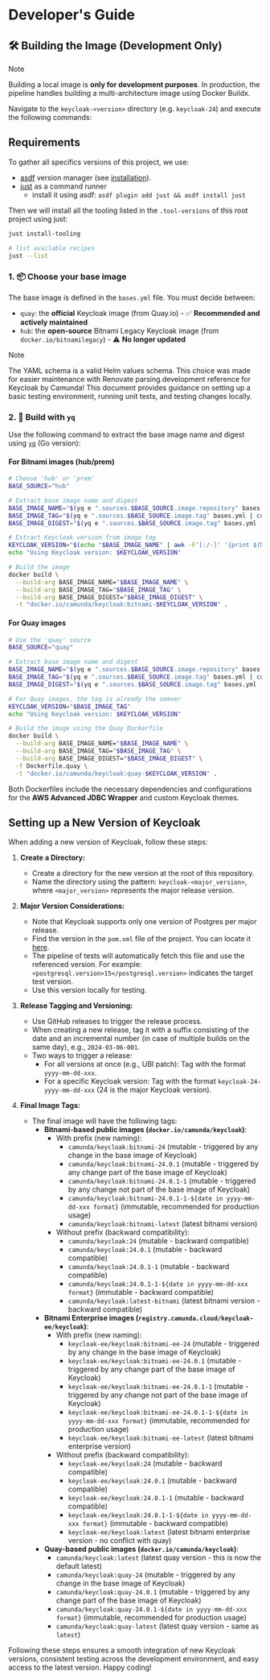 # Developer's Guide

## 🛠️ Building the Image (Development Only)

> [!NOTE]
> Building a local image is **only for development purposes**.
> In production, the pipeline handles building a multi-architecture image using Docker Buildx.

Navigate to the `keycloak-<version>` directory (e.g. `keycloak-24`) and execute the following commands:

## Requirements

To gather all specifics versions of this project, we use:
- [asdf](https://asdf-vm.com/) version manager (see [installation](https://asdf-vm.com/guide/getting-started.html)).
- [just](https://github.com/casey/just) as a command runner
  - install it using asdf: `asdf plugin add just && asdf install just`

Then we will install all the tooling listed in the `.tool-versions` of this root project using just:
```bash
just install-tooling

# list available recipes
just --list
```

### 1. 📦 Choose your base image

The base image is defined in the `bases.yml` file. You must decide between:

* `quay`: the **official** Keycloak image (from Quay.io) - ✅ **Recommended and actively maintained**
* `hub`: the **open-source** Bitnami Legacy Keycloak image (from `docker.io/bitnamilegacy`) - ⚠️ **No longer updated**
> [!NOTE]
> The YAML schema is a valid Helm values schema. This choice was made for easier maintenance with Renovate parsing.development reference for Keycloak by Camunda! This document provides guidance on setting up a basic testing environment, running unit tests, and testing changes locally.

### 2. 🔧 Build with `yq`

Use the following command to extract the base image name and digest using [`yq`](https://mikefarah.gitbook.io/yq/) (Go version):

#### For Bitnami images (hub/prem)

```bash
# Choose 'hub' or 'prem'
BASE_SOURCE="hub"

# Extract base image name and digest
BASE_IMAGE_NAME="$(yq e ".sources.$BASE_SOURCE.image.repository" bases.yml)"
BASE_IMAGE_TAG="$(yq e ".sources.$BASE_SOURCE.image.tag" bases.yml | cut -d@ -f1)"
BASE_IMAGE_DIGEST="$(yq e ".sources.$BASE_SOURCE.image.tag" bases.yml | cut -d@ -f2)"

# Extract Keycloak version from image tag
KEYCLOAK_VERSION="$(echo "$BASE_IMAGE_NAME" | awk -F'[:/-]' '{print $(NF-1)}')"
echo "Using Keycloak version: $KEYCLOAK_VERSION"

# Build the image
docker build \
  --build-arg BASE_IMAGE_NAME="$BASE_IMAGE_NAME" \
  --build-arg BASE_IMAGE_TAG="$BASE_IMAGE_TAG" \
  --build-arg BASE_IMAGE_DIGEST="$BASE_IMAGE_DIGEST" \
  -t "docker.io/camunda/keycloak:bitnami-$KEYCLOAK_VERSION" .
```

#### For Quay images

```bash
# Use the 'quay' source
BASE_SOURCE="quay"

# Extract base image name and digest
BASE_IMAGE_NAME="$(yq e ".sources.$BASE_SOURCE.image.repository" bases.yml)"
BASE_IMAGE_TAG="$(yq e ".sources.$BASE_SOURCE.image.tag" bases.yml | cut -d@ -f1)"
BASE_IMAGE_DIGEST="$(yq e ".sources.$BASE_SOURCE.image.tag" bases.yml | cut -d@ -f2)"

# For Quay images, the tag is already the semver
KEYCLOAK_VERSION="$BASE_IMAGE_TAG"
echo "Using Keycloak version: $KEYCLOAK_VERSION"

# Build the image using the Quay Dockerfile
docker build \
  --build-arg BASE_IMAGE_NAME="$BASE_IMAGE_NAME" \
  --build-arg BASE_IMAGE_TAG="$BASE_IMAGE_TAG" \
  --build-arg BASE_IMAGE_DIGEST="$BASE_IMAGE_DIGEST" \
  -f Dockerfile.quay \
  -t "docker.io/camunda/keycloak:quay-$KEYCLOAK_VERSION" .
```

Both Dockerfiles include the necessary dependencies and configurations for the **AWS Advanced JDBC Wrapper** and custom Keycloak themes.


## Setting up a New Version of Keycloak


When adding a new version of Keycloak, follow these steps:

1. **Create a Directory:**
   - Create a directory for the new version at the root of this repository.
   - Name the directory using the pattern: `keycloak-<major_version>`, where `<major_version>` represents the major release version.

2. **Major Version Considerations:**
   - Note that Keycloak supports only one version of Postgres per major release.
   - Find the version in the `pom.xml` file of the project. You can locate it [here](https://github.com/keycloak/keycloak/blob/release/24.0/pom.xml).
   - The pipeline of tests will automatically fetch this file and use the referenced version. For example: `<postgresql.version>15</postgresql.version>` indicates the target test version.
   - Use this version locally for testing.

3. **Release Tagging and Versioning:**
   - Use GitHub releases to trigger the release process.
   - When creating a new release, tag it with a suffix consisting of the date and an incremental number (in case of multiple builds on the same day), e.g., `2024-03-06-001`.
   - Two ways to trigger a release:
     - For all versions at once (e.g., UBI patch): Tag with the format `yyyy-mm-dd-xxx`.
     - For a specific Keycloak version: Tag with the format `keycloak-24-yyyy-mm-dd-xxx` (24 is the major Keycloak version).

4. **Final Image Tags:**
   - The final image will have the following tags:
     - **Bitnami-based public images (`docker.io/camunda/keycloak`)**:
       - With prefix (new naming):
         - `camunda/keycloak:bitnami-24` (mutable - triggered by any change in the base image of Keycloak)
         - `camunda/keycloak:bitnami-24.0.1` (mutable - triggered by any change part of the base image of Keycloak)
         - `camunda/keycloak:bitnami-24.0.1-1` (mutable - triggered by any change not part of the base image of Keycloak)
         - `camunda/keycloak:bitnami-24.0.1-1-${date in yyyy-mm-dd-xxx format}` (immutable, recommended for production usage)
         - `camunda/keycloak:bitnami-latest` (latest bitnami version)
       - Without prefix (backward compatibility):
         - `camunda/keycloak:24` (mutable - backward compatible)
         - `camunda/keycloak:24.0.1` (mutable - backward compatible)
         - `camunda/keycloak:24.0.1-1` (mutable - backward compatible)
         - `camunda/keycloak:24.0.1-1-${date in yyyy-mm-dd-xxx format}` (immutable - backward compatible)
         - `camunda/keycloak:latest-bitnami` (latest bitnami version - backward compatible)
     - **Bitnami Enterprise images (`registry.camunda.cloud/keycloak-ee/keycloak`)**:
       - With prefix (new naming):
         - `keycloak-ee/keycloak:bitnami-ee-24` (mutable - triggered by any change in the base image of Keycloak)
         - `keycloak-ee/keycloak:bitnami-ee-24.0.1` (mutable - triggered by any change part of the base image of Keycloak)
         - `keycloak-ee/keycloak:bitnami-ee-24.0.1-1` (mutable - triggered by any change not part of the base image of Keycloak)
         - `keycloak-ee/keycloak:bitnami-ee-24.0.1-1-${date in yyyy-mm-dd-xxx format}` (immutable, recommended for production usage)
         - `keycloak-ee/keycloak:bitnami-ee-latest` (latest bitnami enterprise version)
       - Without prefix (backward compatibility):
         - `keycloak-ee/keycloak:24` (mutable - backward compatible)
         - `keycloak-ee/keycloak:24.0.1` (mutable - backward compatible)
         - `keycloak-ee/keycloak:24.0.1-1` (mutable - backward compatible)
         - `keycloak-ee/keycloak:24.0.1-1-${date in yyyy-mm-dd-xxx format}` (immutable - backward compatible)
         - `keycloak-ee/keycloak:latest` (latest bitnami enterprise version - no conflict with quay)
     - **Quay-based public images (`docker.io/camunda/keycloak`)**:
       - `camunda/keycloak:latest` (latest quay version - this is now the default latest)
       - `camunda/keycloak:quay-24` (mutable - triggered by any change in the base image of Keycloak)
       - `camunda/keycloak:quay-24.0.1` (mutable - triggered by any change part of the base image of Keycloak)
       - `camunda/keycloak:quay-24.0.1-${date in yyyy-mm-dd-xxx format}` (immutable, recommended for production usage)
       - `camunda/keycloak:quay-latest` (latest quay version - same as `latest`)

Following these steps ensures a smooth integration of new Keycloak versions, consistent testing across the development environment, and easy access to the latest version. Happy coding!

